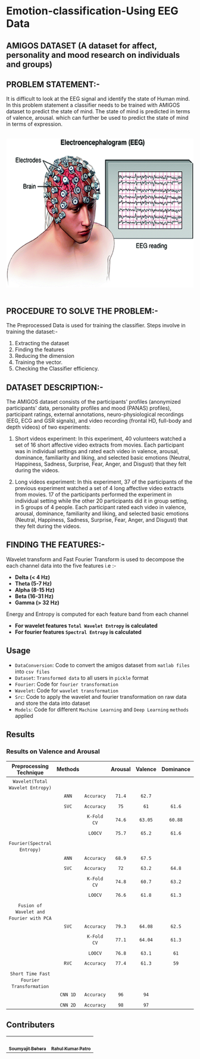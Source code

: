# Emotion-classification-Using EEG Data

## AMIGOS DATASET (A dataset for affect, personality and mood research on individuals and groups)

## PROBLEM STATEMENT:-

It is difficult to look at the EEG signal and identify the state of Human mind. In this problem statement a classifier needs to be trained with AMIGOS dataset to predict the state of mind. The state of mind is predicted in terms of valence, arousal. which can further be used to predict the state of mind in terms of expression.

<br>
<center>
<img src ="Assets/image.gif"  width=600 height=400>  
</center>
<br>

## PROCEDURE TO SOLVE THE PROBLEM:-

The Preprocessed Data is used for training the classifier.
Steps involve in training the dataset:-

1. Extracting the dataset
2. Finding the features
3. Reducing the dimension
4. Training the vector.
5. Checking the Classifier efficiency.

## DATASET DESCRIPTION:-

The AMIGOS dataset consists of the participants' profiles (anonymized participants' data, personality profiles and mood (PANAS) profiles), participant ratings, external annotations, neuro-physiological recordings (EEG, ECG and GSR signals), and video recording (frontal HD, full-body and depth videos) of two experiments:

1. Short videos experiment: In this experiment, 40 volunteers watched a set of 16 short affective video extracts from movies. Each participant was in individual settings and rated each video in valence, arousal, dominance, familiarity and liking, and selected basic emotions (Neutral, Happiness, Sadness, Surprise, Fear, Anger, and Disgust) that they felt during the videos.

2. Long videos experiment: In this experiment, 37 of the participants of the previous experiment watched a set of 4 long affective video extracts from movies. 17 of the participants performed the experiment in individual setting while the other 20 participants did it in group setting, in 5 groups of 4 people. Each participant rated each video in valence, arousal, dominance, familiarity and liking, and selected basic emotions (Neutral, Happiness, Sadness, Surprise, Fear, Anger, and Disgust) that they felt during the videos.

## FINDING THE FEATURES:-

Wavelet transform and Fast Fourier Transform is used to decompose the each channel data into the five features i.e :-

- **Delta (< 4 Hz)**
- **Theta (5-7 Hz)**
- **Alpha (8-15 Hz)**
- **Beta (16-31 Hz)**
- **Gamma (> 32 Hz)**

Energy and Entropy is computed for each feature band from each channel

- **For wavelet features `Total Wavelet Entropy` is calculated**
- **For fourier features `Spectral Entropy` is calculated**

## Usage

- `DataConversion`: Code to convert the amigos dataset from `matlab files` into `csv files`
- `Dataset`: `Transformed data` to all users in `pickle` format
- `Fourier`: Code for `fourier transformation`
- `Wavelet`: Code for `wavelet transformation`
- `Src`: Code to apply the wavelet and fourier transformation on raw data and store the data into dataset
- `Models`: Code for different `Machine Learning` and `Deep Learning` `methods` applied

## Results

### Results on Valence and Arousal

| **Preprocessing Technique**              | **Methods** |                  |    **Arousal**    | **Valence**      |   **Dominance**   |    **Liking**   |
|:----------------------------------------:|:-----------:|:----------------:| :----------------:|:----------------:| :----------------: |:----------------:
| `Wavelet(Total Wavelet Entropy)`         |             |                  |                   |                  |                    |                 |
|                                          |  `ANN`      |    `Accuracy`    |      `71.4`       |      `62.7`      |                    |                 |
|                                          |             |                  |                   |                  |                    |                 |
|                                          |   `SVC`     |    `Accuracy`    |        `75`       |       `61`       |      `61.6`        |    `78.89`      |
|                                          |             |                  |                   |                  |                    |                 |
|                                          |             |    `K-Fold CV`   |       `74.6`      |      `63.05`     |      `60.88`       |     `77.6`      |
|                                          |             |                  |                   |                  |                    |                 |
|                                          |             |      `LOOCV`     |       `75.7`      |       `65.2`     |      `61.6`        |      `76.8`     |
|                                          |             |                  |                   |                  |                    |                 |
| `Fourier(Spectral Entropy)`              |             |                  |                   |                  |                    |                 |
|                                          |  `ANN`      |    `Accuracy`    |       `68.9`      |        `67.5`    |                    |                 |
|                                          |             |                  |                   |                  |                    |                 |
|                                          |  `SVC`      |     `Accuracy`   |        `72`       |       `63.2`     |       `64.8`       |     `69.4`      |
|                                          |             |                  |                   |                  |                    |                 |
|                                          |             |     `K-Fold CV`  |       `74.8`      |       `60.7`     |        `63.2`      |      `71.3`     |
|                                          |             |                  |                   |                  |                    |                 |
|                                          |             |      `LOOCV`     |       `76.6`      |        `61.8`    |       `61.3`       |     `72.1`      |
|                                          |             |                  |                   |                  |                    |                 |
| `Fusion of Wavelet and Fourier with PCA` |             |                  |                   |                  |                    |                 |
|                                          | `SVC`       |   `Accuracy`     |      `79.3`       |        `64.08`   |       `62.5`       |     `76.2`      |
|                                          |             |                  |                   |                  |                    |                 |
|                                          |             |    `K-Fold CV`   |      `77.1`       |      `64.04`     |     `61.3`         |    `76.3`       |
|                                          |             |                  |                   |                  |                    |                 |
|                                          |             |     `LOOCV`      |      `76.8`       |        `63.1`    |       `61`         |   `76.8`        |
|                                          |             |                  |                   |                  |                    |                 |
|                                          | `RVC`       |      `Accuracy`  |        `77.4`     |  `61.3`          |        `59`        |      `78`       |
|                                          |             |                  |                   |                  |                    |                 |
| `Short Time Fast Fourier Transformation` |             |                  |                   |                  |                    |                 |
|                                          | `CNN 1D`    |     `Accuracy`   |         `96`      |    `94`          |                    |                 |
|                                          |             |                  |                   |                  |                    |                 |
|                                          | `CNN 2D`    |     `Accuracy`   |         `98`      |     `97`         |                    |                 |

## Contributers

<table>
  <tr>
    <td align="center"><a href="https://github.com/soumyajit4419"><img src="https://avatars2.githubusercontent.com/u/46092576?s=460&u=32c24b6d0308f5fdfff2ab740a9f525894edb582&v=4" width="100px;" alt=""/><br /><sub><b>Soumyajit Behera</b></sub></a><br /></td>
    <td align="center"><a href="https://github.com/Rahul1582"><img src="https://avatars2.githubusercontent.com/u/47784845?s=400&u=1e9898b8c4b762fcda1f37864c16b5de11f885ce&v=4" width="100px;" alt=""/><br /><sub><b>Rahul Kumar Patro</b></sub></a><br /></td>
  </tr>
</table>
